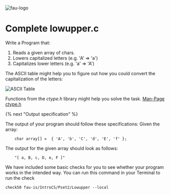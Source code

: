 ![fau-logo](https://www.fau.de/files/2016/02/fb-ww-logo-preview.jpg)
# Complete lowupper.c

Write a Program that:
1. Reads a given array of chars.
2. Lowers capitalized letters (e.g. 'A' => 'a')
3. Capitalizes lower letters (e.g. 'a' => 'A')

The ASCII table might help you to figure out how you could convert the capitalization of the letters:

![ASCII Table](http://www.asciitable.com/index/asciifull.gif)



Functions from the *ctype.h* library might help you solve the task.
[Man-Page ctype.h](http://man7.org/linux/man-pages/man0/ctype.h.0p.html)

{% next "Output specification" %}

The output of your program should follow these specifications:
Given the array: 

```
    char array[] =  { 'A', 'b', 'C', 'd', 'E', 'f' };
```
The output for the given array should look as follows: 

```
    "[ a, B, c, D, e, F ]" 
```

We have included some basic checks for you to see whether your program works in the intended way.
You can run this command in your Terminal to run the check
~~~
check50 fau-is/IntroCS/Pset2/Lowupper --local
~~~


